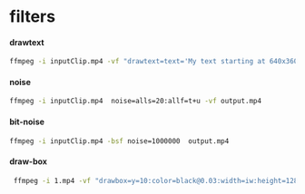 # filters

#### drawtext

```bash
ffmpeg -i inputClip.mp4 -vf "drawtext=text='My text starting at 640x360':x=640:y=360:fontsize=24:fontcolor=white" -c:a copy output.mp4
```

#### noise

```bash
ffmpeg -i inputClip.mp4  noise=alls=20:allf=t+u -vf output.mp4
```

#### bit-noise

```bash
ffmpeg -i inputClip.mp4 -bsf noise=1000000  output.mp4
```

#### draw-box

```bash
 ffmpeg -i 1.mp4 -vf "drawbox=y=10:color=black@0.03:width=iw:height=128:t=fill,drawbox=y=ih/PHI:color=black@0.03:width=iw:height=128:t=fill,drawbox=y=ih-50:color=white@0.05:width=iw:height=50:t=fill"  internal.mp4
```
